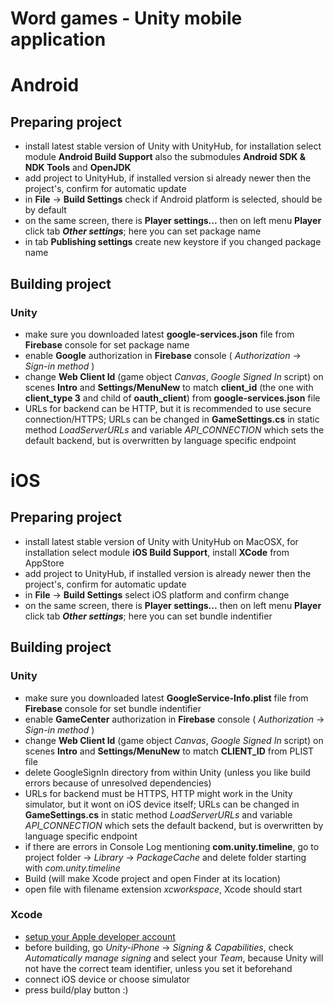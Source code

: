 # Word games - Unity mobile application




# Android
## Preparing project
- install latest stable version of Unity with UnityHub, for installation select module **Android Build Support** also the submodules **Android SDK & NDK Tools** and **OpenJDK**
- add project to UnityHub, if installed version si already newer then the project's, confirm for automatic update
- in **File** -> **Build Settings** check if Android platform is selected, should be by default
- on the same screen, there is **Player settings...** then on left menu **Player** click tab ***Other settings***; here you can set package name
- in tab **Publishing settings** create new keystore if you changed package name

## Building project

### Unity
- make sure you downloaded latest **google-services.json** file from  **Firebase** console for set package name
- enable **Google** authorization in **Firebase** console ( *Authorization* -> *Sign-in method* )
- change **Web Client Id** (game object *Canvas*, *Google Signed In* script) on scenes **Intro** and **Settings/MenuNew** to match **client_id** (the one with **client_type 3** and child of **oauth_client**) from **google-services.json** file
- URLs for backend can be HTTP, but it is recommended to use secure connection/HTTPS; URLs can be changed in **GameSettings.cs** in static method *LoadServerURLs* and variable *API_CONNECTION* which sets the default backend, but is overwritten by language specific endpoint
 
# iOS

## Preparing project
-  install latest stable version of Unity with UnityHub on MacOSX, for installation select module **iOS Build Support**, install **XCode** from AppStore
- add project to UnityHub, if installed version is already newer then the project's, confirm for automatic update
- in **File** -> **Build Settings** select iOS platform and confirm change
- on the same screen, there is **Player settings...** then on left menu **Player** click tab ***Other settings***; here you can set bundle indentifier

## Building project

### Unity
- make sure you downloaded latest **GoogleService-Info.plist** file from  **Firebase** console for set bundle indentifier
- enable **GameCenter** authorization in **Firebase** console ( *Authorization* -> *Sign-in method* )
- change **Web Client Id** (game object *Canvas*, *Google Signed In* script) on scenes **Intro** and **Settings/MenuNew** to match **CLIENT_ID** from PLIST file
- delete GoogleSignIn directory from within Unity (unless you like build errors because of unresolved dependencies)
- URLs for backend must be HTTPS, HTTP might work in the Unity simulator, but it wont on iOS device itself; URLs can be changed in **GameSettings.cs** in static method *LoadServerURLs* and variable *API_CONNECTION* which sets the default backend, but is overwritten by language specific endpoint
- if there are errors in Console Log mentioning **com.unity.timeline**, go to project folder -> *Library* -> *PackageCache* and delete folder starting with *com.unity.timeline*
- Build (will make Xcode project and open Finder at its location)
- open file with filename extension *xcworkspace*, Xcode should start

### Xcode
- [setup your Apple developer account](https://help.apple.com/xcode/mac/current/#/devaf282080a?sub=dev8877b4398)
- before building, go *Unity-iPhone* -> *Signing & Capabilities*, check *Automatically manage signing* and  select your *Team*, because Unity will not have the correct team identifier, unless you set it beforehand
- connect iOS device or choose simulator 
- press build/play button :)

